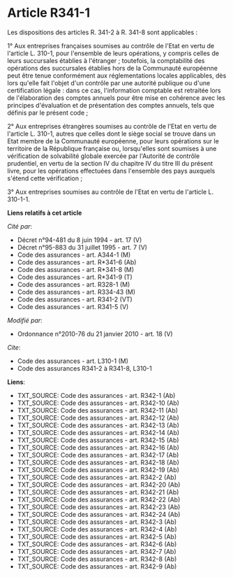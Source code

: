 # Article R341-1

Les dispositions des articles R. 341-2 à R. 341-8 sont applicables :

1° Aux entreprises françaises soumises au contrôle de l'Etat en vertu de l'article L. 310-1, pour l'ensemble de leurs
opérations, y compris celles de leurs succursales établies à l'étranger ; toutefois, la comptabilité des opérations des
succursales établies hors de la Communauté européenne peut être tenue conformément aux réglementations locales applicables,
dès lors qu'elle fait l'objet d'un contrôle par une autorité publique ou d'une certification légale : dans ce cas,
l'information comptable est retraitée lors de l'élaboration des comptes annuels pour être mise en cohérence avec les
principes d'évaluation et de présentation des comptes annuels, tels que définis par le présent code ;

2° Aux entreprises étrangères soumises au contrôle de l'Etat en vertu de l'article L. 310-1, autres que celles dont le siège
social se trouve dans un Etat membre de la Communauté européenne, pour leurs opérations sur le territoire de la République
française ou, lorsqu'elles sont soumises à une vérification de solvabilité globale exercée par l'Autorité de contrôle
prudentiel, en vertu de la section IV du chapitre IV du titre III du présent livre, pour les opérations effectuées dans
l'ensemble des pays auxquels s'étend cette vérification ;

3° Aux entreprises soumises au contrôle de l'Etat en vertu de l'article L. 310-1-1.

**Liens relatifs à cet article**

_Cité par_:

  - Décret n°94-481 du 8 juin 1994 - art. 17 (V)
  - Décret n°95-883 du 31 juillet 1995 - art. 7 (V)
  - Code des assurances - art. A344-1 (M)
  - Code des assurances - art. R*341-6 (Ab)
  - Code des assurances - art. R*341-8 (M)
  - Code des assurances - art. R*341-9 (T)
  - Code des assurances - art. R328-1 (M)
  - Code des assurances - art. R334-43 (M)
  - Code des assurances - art. R341-2 (VT)
  - Code des assurances - art. R341-5 (V)

_Modifié par_:

  - Ordonnance n°2010-76 du 21 janvier 2010 - art. 18 (V)

_Cite_:

  - Code des assurances - art. L310-1 (M)
  - Code des assurances R341-2 à R341-8, L310-1

**Liens**:

  - TXT_SOURCE: Code des assurances - art. R342-1 (Ab)
  - TXT_SOURCE: Code des assurances - art. R342-10 (Ab)
  - TXT_SOURCE: Code des assurances - art. R342-11 (Ab)
  - TXT_SOURCE: Code des assurances - art. R342-12 (Ab)
  - TXT_SOURCE: Code des assurances - art. R342-13 (Ab)
  - TXT_SOURCE: Code des assurances - art. R342-14 (Ab)
  - TXT_SOURCE: Code des assurances - art. R342-15 (Ab)
  - TXT_SOURCE: Code des assurances - art. R342-16 (Ab)
  - TXT_SOURCE: Code des assurances - art. R342-17 (Ab)
  - TXT_SOURCE: Code des assurances - art. R342-18 (Ab)
  - TXT_SOURCE: Code des assurances - art. R342-19 (Ab)
  - TXT_SOURCE: Code des assurances - art. R342-2 (Ab)
  - TXT_SOURCE: Code des assurances - art. R342-20 (Ab)
  - TXT_SOURCE: Code des assurances - art. R342-21 (Ab)
  - TXT_SOURCE: Code des assurances - art. R342-22 (Ab)
  - TXT_SOURCE: Code des assurances - art. R342-23 (Ab)
  - TXT_SOURCE: Code des assurances - art. R342-24 (Ab)
  - TXT_SOURCE: Code des assurances - art. R342-3 (Ab)
  - TXT_SOURCE: Code des assurances - art. R342-4 (Ab)
  - TXT_SOURCE: Code des assurances - art. R342-5 (Ab)
  - TXT_SOURCE: Code des assurances - art. R342-6 (Ab)
  - TXT_SOURCE: Code des assurances - art. R342-7 (Ab)
  - TXT_SOURCE: Code des assurances - art. R342-8 (Ab)
  - TXT_SOURCE: Code des assurances - art. R342-9 (Ab)
